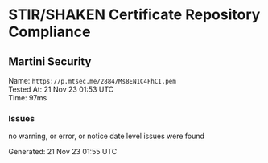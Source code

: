 # STIR/SHAKEN Certificate Repository Compliance

## Martini Security

Name: `https://p.mtsec.me/2884/Ms8EN1C4FhCI.pem`\
Tested At: 21 Nov 23 01:53 UTC\
Time: 97ms

### Issues

no warning, or error, or notice date level issues were found

Generated: 21 Nov 23 01:55 UTC